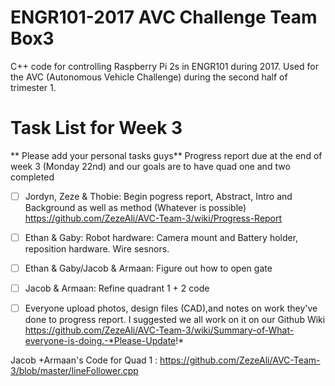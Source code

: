 # ENGR101-2017 AVC Challenge Team Box3
C++ code for controlling Raspberry Pi 2s in ENGR101 during 2017.
Used for the AVC (Autonomous Vehicle Challenge) during the second half of trimester 1.

# Task List for Week 3

** Please add your personal tasks guys** Progress report due at the end of week 3 (Monday 22nd) and our goals are to have quad one and two completed

- [ ] Jordyn, Zeze & Thobie: Begin pogress report, Abstract, Intro and Background as well as method (Whatever is possible) https://github.com/ZezeAli/AVC-Team-3/wiki/Progress-Report

- [ ] Ethan & Gaby: Robot hardware: Camera mount and Battery holder, reposition hardware. Wire sesnors. 

- [ ] Ethan & Gaby/Jacob & Armaan: Figure out how to open gate

- [ ] Jacob & Armaan: Refine quadrant 1 + 2 code 

- [ ] Everyone upload photos, design files (CAD),and notes on work they've done to progress report. I suggested we all work on it on our Github Wiki https://github.com/ZezeAli/AVC-Team-3/wiki/Summary-of-What-everyone-is-doing.-*Please-Update!*


Jacob +Armaan's Code for Quad 1 : https://github.com/ZezeAli/AVC-Team-3/blob/master/lineFollower.cpp


